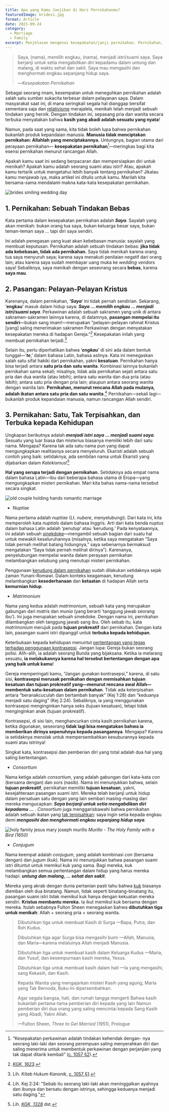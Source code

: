 ```yaml
---
title: Apa yang Kamu Janjikan di Hari Pernikahanmu?
featuredImage: brides1.jpg
format: Article
date: 2021-09-24
category:
  - Marriage
  - Family
excerpt: Penjelasan mengenai kesepakatan/janji pernikahan. Pernikahan, menurut rencana Allah, adalah satu (satu pria dan satu wanita), tak terpisahkan, dan terbuka kepada kehidupan. Jika tidak ada kebebasan, tidak ada pernikahan. Dalam pernikahan, pasangan adalah pelayan-pelayan rahmat Kristus.
---
```

> Saya, (nama), memilih engkau, (nama), menjadi istri/suami saya. Saya berjanji untuk setia mengabdikan diri kepadamu dalam untung dan malang, di waktu sehat dan sakit. Saya mau mengasihi dan menghormati engkau sepanjang hidup saya.
> 
> —*Kesepakatan Pernikahan*

Sebagai seorang imam, kesempatan untuk meneguhkan pernikahan adalah salah satu sumber sukacita terbesar dalam pelayanan saya. Dalam masyarakat saat ini, di mana seringkali segala hal dianggap bersifat sementara saja dan [relativisme](https://www.catholic.com/magazine/online-edition/how-to-refute-moral-relativism) merajalela, menikah telah menjadi sebuah tindakan yang heroik. Dengan tindakan ini, sepasang pria dan wanita secara terbuka menyatakan bahwa **kasih yang abadi adalah sesuatu yang nyata**!

Namun, pada saat yang sama, kita tidak boleh lupa bahwa pernikahan bukanlah produk kepandaian manusia. **Manusia tidak menciptakan pernikahan: Allahlah yang menciptakannya.** Untungnya, bagian utama dari perayaan pernikahan— **kesepakatan pernikahan**[^1]—meringkas bagi kita esensi pernikahan menurut rancangan Allah.

Apakah kamu saat ini sedang berpacaran dan mempersiapkan diri untuk menikah? Apakah kamu adalah seorang suami atau istri? Atau, apakah kamu tertarik untuk mengetahui lebih banyak tentang pernikahan? Jikalau kamu menjawab iya, maka artikel ini ditulis untuk kamu. Marilah kita bersama-sama mendalami makna kata-kata kesepakatan pernikahan.

![brides smiling wedding day](brides2.jpg)

## 1. Pernikahan: Sebuah Tindakan Bebas

Kata pertama dalam kesepakatan pernikahan adalah ***Saya***. Sayalah yang akan menikah: bukan orang tua saya, bukan keluarga besar saya, bukan teman-teman saya … tapi diri saya sendiri.

Ini adalah penegasan yang kuat akan kebebasan manusia: sayalah yang membuat keputusan. Pernikahan adalah sebuah tindakan bebas: **jika tidak ada kebebasan, tidak ada pernikahan.** Saya tidak menikah karena orang tua saya menyuruh saya; karena saya menakuti penilaian negatif dari orang lain; atau karena saya sudah membayar uang muka ke *wedding vendors* saya! Sebaliknya, saya menikah dengan seseorang secara **bebas**, karena **saya mau**.

## 2. Pasangan: Pelayan-Pelayan Kristus

Karenanya, dalam pernikahan, **‘*Saya***’ ini tidak pernah sendirian. Sekarang, ‘**engkau**’ masuk dalam hidup saya: ***Saya … memilih engkau … menjadi istri/suami saya***. Perkawinan adalah sebuah sakramen yang unik di antara sakramen-sakramen lainnya karena, di dalamnya, **pasangan mempelai itu sendiri**—bukan sang imam!—merupakan “pelayan-pelayan rahmat Kristus [yang] saling menerimakan sakramen Perkawinan dengan menyatakan kesepakatan mereka di hadapan Gereja.”[^2] Kesepakatan inilah yang membuat pernikahan terjadi.[^3]

Selain itu, perlu diperhatikan bahwa ‘***engkau***’ di sini ada dalam bentuk tunggal—‘***te***,’ dalam bahasa Latin, bahasa aslinya. Kata ini menegaskan salah satu sifat hakiki dari pernikahan, yakni **kesatuan**. Pernikahan hanya bisa terjadi antara **satu pria dan** **satu wanita**. Kombinasi lainnya bukanlah pernikahan sama sekali; misalnya, tidak ada pernikahan sejati antara satu pria dan dua wanita (atau lebih); antara satu wanita dan dua pria (atau lebih); antara satu pria dengan pria lain; ataupun antara seorang wanita dengan wanita lain. **Pernikahan, menurut rencana Allah pada mulanya, adalah ikatan antara satu pria dan satu wanita**.[^4] Pernikahan—sekali lagi—bukanlah produk kepandaian manusia, namun rancangan Allah sendiri.

## 3. Pernikahan: Satu, Tak Terpisahkan, dan Terbuka kepada Kehidupan

Ungkapan berikutnya adalah ***menjadi istri saya … menjadi suami saya***. Sesuatu yang luar biasa dan misterius biasanya memiliki lebih dari satu nama. Mengapa? Karena tak ada satu nama pun yang dapat mengungkapkan realitasnya secara menyeluruh. Ekaristi adalah sebuah contoh yang baik: setidaknya, ada sembilan nama untuk Ekaristi yang dijabarkan dalam *Katekismus*![^5]

**Hal yang serupa terjadi dengan pernikahan.** Setidaknya ada empat nama dalam bahasa Latin—ibu dari beberapa bahasa utama di Eropa—yang mengungkapkan misteri pernikahan. Mari kita bahas nama-nama tersebut secara singkat.

![old couple holding hands romantic marriage](old_married_couple2.jpg)

- *Nuptiae*

Nama pertama adalah *nuptiae* (Lt. *nubere*, menyelubungi). Dari kata ini, kita memperoleh kata *nuptials* dalam bahasa Inggris. Arti dari kata benda *nuptus* dalam bahasa Latin adalah ‘penutup’ atau ‘kerudung.’ Pada kenyataannya, ini adalah sebuah [sinekdoke](https://literarydevices.net/synecdoche/)—mengambil sebuah bagian dari suatu hal untuk mewakili keseluruhannya (misalnya, ketika saya mengatakan “Saya tidak pernah melihat batang hidungnya,” saya sebenarnya bermaksud mengatakan “Saya tidak pernah melihat dirinya”). Karenanya, penyelubungan mempelai wanita dalam perayaan pernikahan melambangkan selubung yang menutupi misteri pernikahan.

Penggunaan [kerudung dalam pernikahan](https://www.catholicculture.org/culture/library/dictionary/index.cfm?id=37052) sudah dilakukan setidaknya sejak zaman Yunani-Romawi. Dalam konteks keagamaan, kerudung melambangkan **kesederhanaan** dan **ketaatan** di hadapan Allah serta **kemurnian hidup**.

- *Matrimonium*

Nama yang kedua adalah *matrimonium*, sebuah kata yang merupakan gabungan dari *matris* dan *munia* (yang berarti ‘tanggung jawab seorang ibu’). Ini juga merupakan sebuah sinekdoke. Dengan nama ini, pernikahan dilambangkan oleh tanggung jawab sang ibu. Oleh sebab itu, kata *matrimonium* merujuk pada **tujuan prokreatif** dari pernikahan. Dengan kata lain, pasangan suami istri dipanggil untuk **terbuka kepada kehidupan**.

Keterbukaan kepada kehidupan menuntut [pertentangan yang tegas terhadap penggunaan kontrasepsi](https://www.catholic.com/tract/birth-control). Jangan lupa: Gereja bukan seorang polisi. Alih-alih, ia adalah seorang Bunda yang bijaksana. Ketika ia melarang sesuatu, **ia melakukannya karena hal tersebut bertentangan dengan apa yang baik untuk kamu**!

Gereja memperingati kamu, “Jangan gunakan kontrasepsi,” karena, di satu sisi, **kontrasepsi merusak pernikahan dengan memisahkan tujuan kesatuan dan tujuan prokreatif yang—menurut rencana awal Allah—membentuk satu-kesatuan dalam pernikahan**. Tidak ada keterpisahan antara “beranakcuculah dan bertambah banyak” (Kej 1:28) dan “keduanya menjadi satu daging” (Kej 2:24). Sebaliknya, ia yang menggunakan kontrasepsi menginginkan hanya seks (tujuan kesatuan), tetapi tidak menginginkan anak (tujuan prokreatif).

Kontrasepsi, di sisi lain, menghancurkan cinta kasih pernikahan karena, ketika digunakan, seseorang **tidak lagi bisa mengatakan bahwa ia memberikan dirinya sepenuhnya kepada pasangannya**. Mengapa? Karena ia setidaknya menolak untuk mempersembahkan kesuburannya kepada suami atau istrinya!

Singkat kata, kontrasepsi dan pemberian diri yang total adalah dua hal yang saling bertentangan.

- *Consortium*

Nama ketiga adalah *consortium*, yang adalah gabungan dari kata-kata *con* (bersama dengan) dan *sors* (nasib). Nama ini menunjukkan bahwa, selain **tujuan prokreatif**, pernikahan memiliki **tujuan kesatuan**, yakni, kesejahteraan pasangan suami istri. Mereka telah berjanji untuk hidup dalam persatuan satu dengan yang lain sembari masing-masing dari mereka mengucapkan: ***Saya berjanji untuk setia mengabdikan diri kepadamu …*** . *Consortium* juga menggarisbawahi bahwa pernikahan adalah sebuah ikatan yang [tak terpisahkan](https://media.ascensionpress.com/2018/08/06/the-sacramentality-and-indissolubility-of-marriage/): saya ingin setia kepada engkau demi ***mengasihi dan menghormati engkau sepanjang hidup saya***.

![holy family jesus mary joseph murillo](murillo_holy_family.jpeg '#float=right')
_Murillo - The Holy Family with a Bird (1650)_

- *Conjugum*

Nama keempat adalah *conjugum*, yang adalah kombinasi *con* (bersama dengan) dan *jugum* (kuk). Nama ini menunjukkan bahwa pasangan suami istri dituntut untuk memikul kuk yang sama. Bagi mereka, kuk melambangkan semua pertentangan dalam hidup yang harus mereka hadapi: ***untung dan malang, … sehat dan sakit***.

Mereka yang akrab dengan dunia pertanian pasti tahu bahwa [kuk](https://www.britannica.com/technology/yoke) biasanya diemban oleh dua binatang. Namun, tidak seperti binatang-binatang itu, pasangan suami istri tidak memikul kuk hanya dengan kekuatan mereka sendiri. **Kristus membantu mereka.** Ia ikut memikul kuk bersama dengan mereka. Itulah sebabnya Fulton Sheen menegaskan bahwa **dibutuhkan tiga untuk menikah**: Allah + seorang pria + seorang wanita.

> Dibutuhkan tiga untuk membuat Kasih di Surga
> 	—Bapa, Putra, dan Roh Kudus.
> 
> Dibutuhkan tiga agar Surga bisa mengasihi bumi
> 	—Allah, Manusia, dan Maria—karena melaluinya Allah menjadi Manusia.
> 
> Dibutuhkan tiga untuk membuat kasih dalam Keluarga Kudus
> 	—Maria, dan Yusuf, dan kesempurnaan kasih mereka, Yesus.
> 
> Dibutuhkan tiga untuk membuat kasih dalam hati
> 	—Ia yang mengasihi, sang Kekasih, dan Kasih.
> 
> Kepada Wanita yang mengajarkan misteri Kasih yang agung, Maria yang Tak Bernoda, 
> 	Buku ini dipersembahkan.
> 
> Agar segala bangsa, hati, dan rumah tangga mengerti 
> 	Bahwa kasih bukanlah pertama-tama pemberian diri kepada yang lain
> 	Namun pemberian diri dua orang yang saling mencintai kepada Sang Kasih yang Abadi, 
> 	Yakni Allah.
> 
> —Fulton Sheen, *Three to Get Married* (1951), Prologue

[^1]: “Kesepakatan perkawinan adalah tindakan kehendak dengan- nya seorang laki-laki dan seorang perempuan saling menyerahkan diri dan saling menerima untuk membentuk perkawinan dengan perjanjian yang tak dapat ditarik kembali” ([c. 1057 §2](https://www.vatican.va/archive/cod-iuris-canonici/eng/documents/cic_lib4-cann998-1165_en.html#CHAPTER_IV.)).
[^2]: [*KGK, 1623*](https://www.vatican.va/archive/ENG0015/__P52.HTM).
[^3]: Lih. *Kitab Hukum Kanonik*, [c. 1057 §1](https://www.vatican.va/archive/cod-iuris-canonici/eng/documents/cic_lib4-cann998-1165_en.html#CHAPTER_IV.).
[^4]: Lih. Kej 2:24: “Sebab itu seorang laki-laki akan meninggalkan ayahnya dan ibunya dan bersatu dengan istrinya, sehingga keduanya menjadi satu daging.”
[^5]: Lih. [*KGK, 1328*](https://www.vatican.va/archive/ENG0015/__P3Y.HTM) dst.

